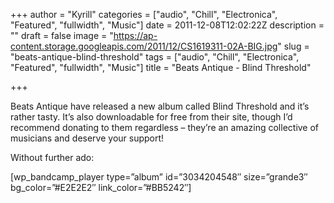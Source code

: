 +++
author = "Kyrill"
categories = ["audio", "Chill", "Electronica", "Featured", "fullwidth", "Music"]
date = 2011-12-08T12:02:22Z
description = ""
draft = false
image = "https://ap-content.storage.googleapis.com/2011/12/CS1619311-02A-BIG.jpg"
slug = "beats-antique-blind-threshold"
tags = ["audio", "Chill", "Electronica", "Featured", "fullwidth", "Music"]
title = "Beats Antique - Blind Threshold"

+++


Beats Antique have released a new album called Blind Threshold and it’s rather tasty. It’s also downloadable for free from their site, though I’d recommend donating to them regardless – they’re an amazing collective of musicians and deserve your support!

Without further ado:

 [wp_bandcamp_player type=”album” id=”3034204548″ size=”grande3″ bg_color=”#E2E2E2″ link_color=”#BB5242″] 
